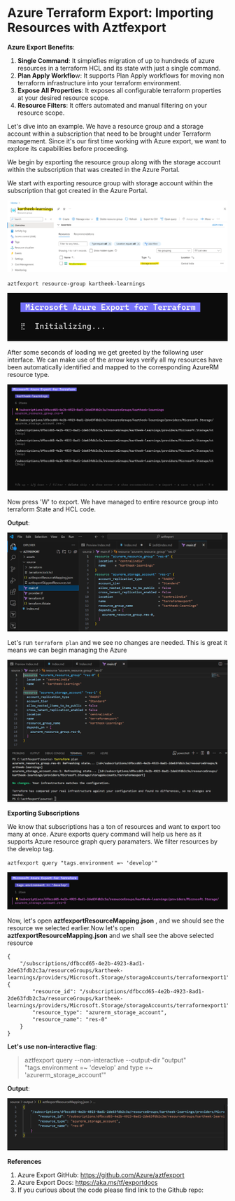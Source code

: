 # Azure Terraform Export: Importing Resources with Aztfexport

**Azure Export Benefits**:

1. **Single Command**: It simplefies migration of up to hundreds of azure resources in a terraform HCL and its state with just a single command.
2. **Plan Apply Workflo**w: It supports Plan Apply workflows for moving non terraform infrastructure into your terraform environment.
3. **Expose All Properties**: It exposes all configurable terraform properties at your desired resource scope.
4. **Resource Filters**: It offers automated and manual filtering on your resource scope.

Let's dive into an example. We have a resource group and a storage account within a subscription that need to be brought under Terraform management. Since it's our first time working with Azure export, we want to explore its capabilities before proceeding.

We begin by exporting the resource group along with the storage account within the subscription that was created in the Azure Portal.

We start with exporting resource group with storage account within the subscription that got created in the Azure Portal.

![](assets/20240910_202750_image.png)

`aztfexport resource-group kartheek-learnings`

![](assets/20240910_203019_image.png)

After some seconds of loading we get greeted by the following user interface. We can make use of the arrow keys verify all my resources have been automatically identified and mapped to the corresponding AzureRM resource type.

![](assets/20240910_203334_image.png)

Now press 'W' to export. We have managed to entire resource group into terraform State and HCL code.

**Output**:

![](assets/20240910_210238_image.png)

Let's run `terraform plan` and we see no changes are needed. This is great it means we can begin managing the Azure

![](assets/20240910_210434_image.png)


**Exporting Subscriptions**

We know that subscriptions has a ton of resources and want to export too many at once. Azure exports query command will help us here as it supports Azure resource graph query paramaters. We filter resources by the develop tag.

`aztfexport query "tags.environment =~ 'develop'"`

![](assets/20240910_212403_image.png)

Now, let's open **aztfexportResourceMapping.json** , and we should see the resource we selected earlier.Now let's open **aztfexportResourceMapping.json**  and we shall see the above selected resource

```
{
	"/subscriptions/dfbccd65-4e2b-4923-8ad1-2de63fdb2c3a/resourceGroups/kartheek-learnings/providers/Microsoft.Storage/storageAccounts/terraformexport1": {
		"resource_id": "/subscriptions/dfbccd65-4e2b-4923-8ad1-2de63fdb2c3a/resourceGroups/kartheek-learnings/providers/Microsoft.Storage/storageAccounts/terraformexport1",
		"resource_type": "azurerm_storage_account",
		"resource_name": "res-0"
	}
}
```

**Let's use non-interactive flag**:

> aztfexport query --non-interactive --output-dir "output" "tags.environment =~ 'develop' and type =~ 'azurerm_storage_account'"

**Output**:

![](assets/20240910_215640_image.png)

**References**

1. Azure Export GitHub: https://github.com/Azure/aztfexport
2. Azure Export Docs: https://aka.ms/tf/exportdocs
3. If you curious about the code please find link to the Github repo: 
